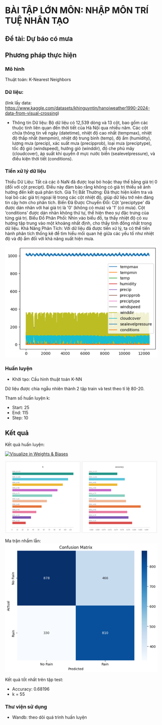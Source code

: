 # BÀI TẬP LỚN MÔN: NHẬP MÔN TRÍ TUỆ NHÂN TẠO
## Đề tài: Dự báo có mưa
## Phương pháp thực hiện
### Mô hình
Thuật toán: K-Nearest Neighbors
### Dữ liệu:
(link lấy data: https://www.kaggle.com/datasets/khinguyntin/hanoiweather1990-2024-data-from-visual-crossing)

- Thông tin Dữ liệu: 
Bộ dữ liệu có 12,539 dòng và 13 cột, bao gồm các thuộc tính liên quan đến thời tiết của Hà Nội qua nhiều năm.
Các cột chứa thông tin về ngày (datetime), nhiệt độ cao nhất (tempmax), nhiệt độ thấp nhất (tempmin), nhiệt độ trung bình (temp), độ ẩm (humidity), lượng mưa (precip), xác suất mưa (precipprob), loại mưa (preciptype), tốc độ gió (windspeed), hướng gió (winddir), độ che phủ mây (cloudcover), áp suất khí quyển ở mực nước biển (sealevelpressure), và điều kiện thời tiết (conditions).

### Tiền xử lý dữ liệu

Thiếu Dữ Liệu: Tất cả các ô NaN đã được loại bỏ hoặc thay thế bằng giá trị 0 (đối với cột precipt). Điều này đảm bảo rằng không có giá trị thiếu sẽ ảnh hưởng đến kết quả phân tích.
Giá Trị Bất Thường: Đã thực hiện kiểm tra và loại bỏ các giá trị ngoại lệ trong các cột nhiệt độ, giúp dữ liệu trở nên đáng tin cậy hơn cho phân tích.
Biến Đã Được Chuyển Đổi: Cột 'preciptype' đã được dán nhãn với hai giá trị là '0' (không có mưa) và '1' (có mưa). Cột ‘conditions’ được dán nhãn không thứ tự, thể hiện theo sự đặc trưng của từng giá trị.
Biểu Đồ Phân Phối: Nhìn vào biểu đồ, ta thấy nhiệt độ có xu hướng tập trung vào một khoảng nhất định, cho thấy tính đồng nhất trong dữ liệu.
Khả Năng Phân Tích: Với dữ liệu đã được tiền xử lý, ta có thể tiến hành phân tích thống kê để tìm hiểu mối quan hệ giữa các yếu tố như nhiệt độ và độ ẩm đối với khả năng xuất hiện mưa.

![alt text](img/preProcessing.png)

### Huấn luyện
- Khởi tạo: Cấu hình thuật toán K-NN

Dữ liệu được chia ngẫu nhiên thành 2 tập train và test theo tỉ lệ 80-20.

Tham số huấn luyện k:
- Start: 25
- End: 115
- Step: 10

## Kết quả

Kết quả huấn luyện:

[<img src="https://raw.githubusercontent.com/wandb/assets/main/wandb-github-badge-28.svg" alt="Visualize in Weights & Biases" width="200" height="32"/>](https://wandb.ai/vietanh-88/knn-rain-prediction?nw=nwuservietanh88)

![alt text](img/result.png)

Ma trận nhầm lẫn:
![alt text](img/confusionMatrix.png)

Kết quả tốt nhất trên tập test:
- Accuracy: 0.68196
- k = 55

### Thư viện sử dụng
- Wandb: theo dõi quá trình huấn luyện
